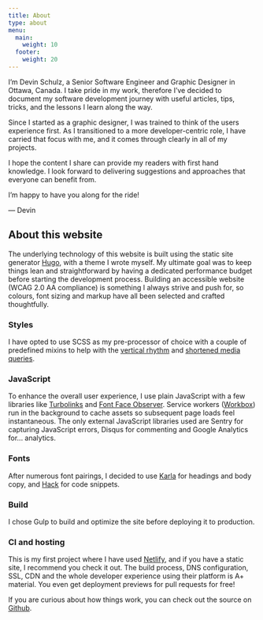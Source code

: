 ```yaml
---
title: About
type: about
menu:
  main:
    weight: 10
  footer:
    weight: 20
---
```


I’m Devin Schulz, a Senior Software Engineer and Graphic Designer in Ottawa, Canada. I take pride in my work, therefore I’ve decided to document my software development journey with useful articles, tips, tricks, and the lessons I learn along the way.

Since I started as a graphic designer, I was trained to think of the users experience first. As I transitioned to a more developer-centric role, I have carried that focus with me, and it comes through clearly in all of my projects.

I hope the content I share can provide my readers with first hand knowledge. I look forward to delivering suggestions and approaches that everyone can benefit from.

I’m happy to have you along for the ride!

— Devin

## About this website

The underlying technology of this website is built using the static site generator [Hugo](//gohugo.io), with a theme I wrote myself. My ultimate goal was to keep things lean and straightforward by having a dedicated performance budget before starting the development process. Building an accessible website (WCAG 2.0 AA compliance) is something I always strive and push for, so colours, font sizing and markup have all been selected and crafted thoughtfully.

### Styles

I have opted to use SCSS as my pre-processor of choice with a couple of predefined mixins to help with the [vertical rhythm](//github.com/zellwk/typi) and [shortened media queries](//github.com/sass-mq/sass-mq).

### JavaScript

To enhance the overall user experience, I use plain JavaScript with a few libraries like [Turbolinks](//github.com/turbolinks/turbolinks) and [Font Face Observer](//fontfaceobserver.com). Service workers ([Workbox](//github.com/GoogleChrome/workbox)) run in the background to cache assets so subsequent page loads feel instantaneous. The only external JavaScript libraries used are Sentry for capturing JavaScript errors, Disqus for commenting and Google Analytics for... analytics.

### Fonts

After numerous font pairings, I decided to use [Karla](https://fonts.google.com/specimen/Karla) for headings and body copy, and [Hack](https://github.com/source-foundry/Hack) for code snippets.

### Build

I chose Gulp to build and optimize the site before deploying it to production.

### CI and hosting

This is my first project where I have used [Netlify](//netlify.com), and if you have a static site, I recommend you check it out. The build process, DNS configuration, SSL, CDN and the whole developer experience using their platform is A+ material. You even get deployment previews for pull requests for free!

If you are curious about how things work, you can check out the source on [Github](//github.com/devinschulz/blog).

